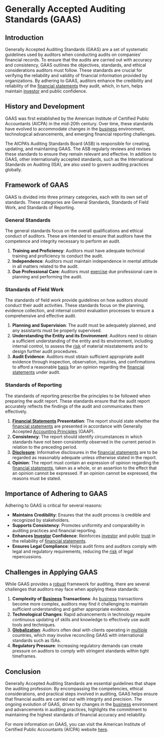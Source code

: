 # Generally Accepted Auditing Standards (GAAS)

## Introduction
Generally Accepted Auditing Standards (GAAS) are a set of systematic guidelines used by auditors when conducting audits on companies' financial records. To ensure that the audits are carried out with accuracy and consistency, GAAS outlines the objectives, standards, and ethical considerations auditors must follow. These standards are crucial for verifying the reliability and validity of financial information provided by organizations. By adhering to GAAS, auditors enhance the credibility and reliability of the [financial statements](../f/financial_statements.md) they audit, which, in turn, helps maintain [investor](../i/investor.md) and public confidence.

## History and Development
GAAS was first established by the American Institute of Certified Public Accountants (AICPA) in the mid-20th century. Over time, these standards have evolved to accommodate changes in the [business](../b/business.md) environment, technological advancements, and emerging financial reporting challenges.

The AICPA’s Auditing Standards Board (ASB) is responsible for creating, updating, and maintaining GAAS. The ASB regularly reviews and revises these standards to ensure they remain relevant and effective. In addition to GAAS, other internationally accepted standards, such as the International Standards on Auditing (ISA), are also used to govern auditing practices globally.

## Framework of GAAS
GAAS is divided into three primary categories, each with its own set of standards. These categories are General Standards, Standards of Field Work, and Standards of Reporting.

### General Standards
The general standards focus on the overall qualifications and ethical conduct of auditors. These are intended to ensure that auditors have the competence and integrity necessary to perform an audit.

1. **Training and Proficiency**: Auditors must have adequate technical training and proficiency to conduct the audit.
2. **Independence**: Auditors must maintain independence in mental attitude in all matters related to the audit.
3. **Due Professional Care**: Auditors must [exercise](../e/exercise.md) due professional care in planning and performing the audit.

### Standards of Field Work
The standards of field work provide guidelines on how auditors should conduct their audit activities. These standards focus on the planning, evidence collection, and internal control evaluation processes to ensure a comprehensive and effective audit.

1. **Planning and Supervision**: The audit must be adequately planned, and any assistants must be properly supervised.
2. **Understanding the Entity and its Environment**: Auditors need to obtain a sufficient understanding of the entity and its environment, including internal control, to assess the [risk](../r/risk.md) of material misstatements and to design further audit procedures.
3. **Audit Evidence**: Auditors must obtain sufficient appropriate audit evidence through inspection, observation, inquiries, and confirmations to afford a reasonable [basis](../b/basis.md) for an opinion regarding the [financial statements](../f/financial_statements.md) under audit.

### Standards of Reporting
The standards of reporting prescribe the principles to be followed when preparing the audit report. These standards ensure that the audit report accurately reflects the findings of the audit and communicates them effectively.

1. **[Financial Statements](../f/financial_statements.md) Presentation**: The report should state whether the [financial statements](../f/financial_statements.md) are presented in accordance with Generally Accepted [Accounting Principles](../a/accounting_principles.md) (GAAP).
2. **Consistency**: The report should identify circumstances in which standards have not been consistently observed in the current period in relation to the preceding period.
3. **[Disclosure](../d/disclosure.md)**: Informative disclosures in the [financial statements](../f/financial_statements.md) are to be regarded as reasonably adequate unless otherwise stated in the report.
4. **Opinion**: The report must contain an expression of opinion regarding the [financial statements](../f/financial_statements.md), taken as a whole, or an assertion to the effect that an opinion cannot be expressed. If an opinion cannot be expressed, the reasons must be stated.

## Importance of Adhering to GAAS
Adhering to GAAS is critical for several reasons:
- **Maintains Credibility**: Ensures that the audit process is credible and recognized by stakeholders.
- **Supports Consistency**: Promotes uniformity and comparability in auditing practices and financial reporting.
- **Enhances [Investor](../i/investor.md) Confidence**: Reinforces [investor](../i/investor.md) and public [trust](../t/trust.md) in the reliability of [financial statements](../f/financial_statements.md).
- **Ensures Legal Compliance**: Helps audit firms and auditors comply with legal and regulatory requirements, reducing the [risk](../r/risk.md) of legal repercussions.

## Challenges in Applying GAAS
While GAAS provides a [robust](../r/robust.md) framework for auditing, there are several challenges that auditors may face when applying these standards:

1. **Complexity of [Business](../b/business.md) Transactions**: As [business](../b/business.md) transactions become more complex, auditors may find it challenging to maintain sufficient understanding and gather appropriate evidence.
2. **Technological Changes**: Rapid advancements in technology require continuous updating of skills and knowledge to effectively use audit tools and techniques.
3. **[Globalization](../g/globalization.md)**: Auditors often deal with clients operating in [multiple](../m/multiple.md) countries, which may involve reconciling GAAS with international standards such as ISAs.
4. **Regulatory Pressure**: Increasing regulatory demands can create pressure on auditors to comply with stringent standards within tight timeframes.

## Conclusion
Generally Accepted Auditing Standards are essential guidelines that shape the auditing profession. By encompassing the competencies, ethical considerations, and practical steps involved in auditing, GAAS helps ensure that financial audits are carried out with integrity and precision. The ongoing evolution of GAAS, driven by changes in the [business](../b/business.md) environment and advancements in auditing practices, highlights the commitment to maintaining the highest standards of financial accuracy and reliability.

For more information on GAAS, you can visit the American Institute of Certified Public Accountants (AICPA) website [here](https://www.aicpa.org/).
